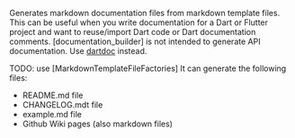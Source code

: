 [//]: # (This file was generated from: doc/templates/01-Documentation-Builder.mdt using the documentation_builder package on: 2021-09-01 19:35:30.496320.)
<a id='lib-builders-documentation-builder-dart-documentationbuilder'></a>Generates markdown documentation files from markdown template files.
This can be useful when you write documentation for a Dart or Flutter project and want to reuse/import Dart code or Dart documentation comments.
[documentation_builder] is not intended to generate API documentation. Use [dartdoc](https://dart.dev/tools/dartdoc) instead.

TODO: use [MarkdownTemplateFileFactories]
It can generate the following files:
- README.md file
- CHANGELOG.mdt file
- example.md file
- Github Wiki pages (also markdown files)
